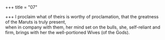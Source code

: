 +++
title = "07"

+++
I proclaim what of theirs is worthy of proclamation, that the greatness  of the Maruts is truly present,  
when in company with them, her mind set on the bulls, she, self-reliant  and firm, brings with her the well-portioned Wives (of the Gods).  